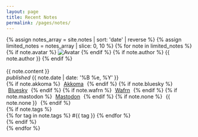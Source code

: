 ```yaml
---
layout: page
title: Recent Notes
permalink: /pages/notes/
---
```


<div class="notes-section">
  {% assign notes_array = site.notes | sort: 'date' | reverse %}
  {% assign limited_notes = notes_array | slice: 0, 10 %}
  {% for note in limited_notes %}
    <div class="note-item item">
      {% if note.avatar %}
        <img src="{{ note.avatar }}" alt="Avatar" class="no-center toot-avatar pack-avatar">
      {% endif %}
      {% if note.author %}
        {{ note.author }}
      {% endif %}
      <br /><br />
      <div>{{ note.content }}</div>
      <span class="date"><i>published</i> {{ note.date | date: '%B %e, %Y' }}</span>
      <div class="syndicate">
        <i class="ph ph-broadcast" title="Syndication"></i>
        {% if note.akkoma %}
          <span style="padding:0px 5px 0px 5px;">
            <a href="{{ note.akkoma }}" target="_blank">Akkoma</a>
          </span>
        {% endif %}
        {% if note.bluesky %}
          <span style="padding:0px 5px 0px 5px;">
            <a href="{{ note.bluesky }}" target="_blank">Bluesky</a>
          </span>
        {% endif %}
        {% if note.wafrn %}
          <span style="padding:0px 5px 0px 5px;">
            <a href="{{ note.wafrn }}" target="_blank">Wafrn</a>
          </span>
        {% endif %}
        {% if note.mastodon %}
          <span style="padding:0px 5px 0px 5px;">
            <a href="{{ note.mastodon }}" target="_blank">Mastodon</a>
          </span>
        {% endif %}
        {% if note.none %}
          <span style="padding:0px 5px 0px 5px;">
            {{ note.none }}
          </span>
        {% endif %}
      </div>
      {% if note.tags %}
        <div class="tags">
          {% for tag in note.tags %}
            <span>#{{ tag }}</span>
          {% endfor %}
        </div>
      {% endif %}
    </div>
  {% endfor %}
</div>
